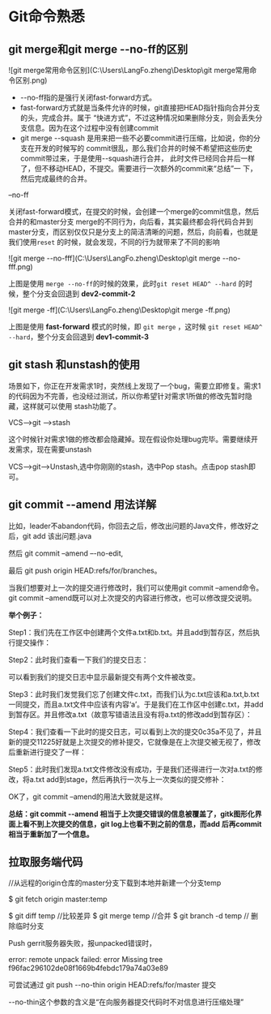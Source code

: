 # Git命令熟悉

## git merge和git merge --no-ff的区别

![git merge常用命令区别](C:\Users\LangFo.zheng\Desktop\git merge常用命令区别.png)

- --no-ff指的是强行关闭fast-forward方式。
- fast-forward方式就是当条件允许的时候，git直接把HEAD指针指向合并分支的头，完成合并。属于 “快进方式”，不过这种情况如果删除分支，则会丢失分支信息。因为在这个过程中没有创建commit 
-  git merge --squash 是用来把一些不必要commit进行压缩，比如说，你的分支在开发的时候写的 commit很乱，那么我们合并的时候不希望把这些历史commit带过来，于是使用--squash进行合并， 此时文件已经同合并后一样了，但不移动HEAD，不提交。需要进行一次额外的commit来“总结”一 下，然后完成最终的合并。

–no-ff

关闭fast-forward模式，在提交的时候，会创建一个merge的commit信息，然后合并的和master分支
 merge的不同行为，向后看，其实最终都会将代码合并到master分支，而区别仅仅只是分支上的简洁清晰的问题，然后，向前看，也就是我们使用`reset` 的时候，就会发现，不同的行为就带来了不同的影响

![git merge --no-fff](C:\Users\LangFo.zheng\Desktop\git merge --no-fff.png)

上图是使用 `merge --no-ff`的时候的效果，此时`git reset HEAD^ --hard` 的时候，整个分支会回退到 **dev2-commit-2**

![git merge -ff](C:\Users\LangFo.zheng\Desktop\git merge -ff.png)

上图是使用 **fast-forward** 模式的时候，即 `git merge` ，这时候 `git reset HEAD^ --hard`，整个分支会回退到 **dev1-commit-3**

## git stash 和unstash的使用

场景如下，你正在开发需求1时，突然线上发现了一个bug，需要立即修复。需求1的代码因为不完善，也没经过测试，所以你希望针对需求1所做的修改先暂时隐藏，这样就可以使用 stash功能了。

VCS-->git -->stash

这个时候针对需求1做的修改都会隐藏掉。现在假设你处理bug完毕。需要继续开发需求，现在需要unstash

VCS-->git-->Unstash,选中你刚刚的stash，选中Pop stash。点击pop stash即可。

## git commit --amend 用法详解

比如，leader不abandon代码，你回去之后，修改出问题的Java文件，修改好之后，git add 该出问题.java 

然后 git commit –amend –-no-edit, 

最后 git push origin HEAD:refs/for/branches。

当我们想要对上一次的提交进行修改时，我们可以使用git commit –amend命令。git commit –amend既可以对上次提交的内容进行修改，也可以修改提交说明。

**举个例子：**

Step1：我们先在工作区中创建两个文件a.txt和b.txt。并且add到暂存区，然后执行提交操作：

Step2：此时我们查看一下我们的提交日志：

可以看到我们的提交日志中显示最新提交有两个文件被改变。

Step3：此时我们发觉我们忘了创建文件c.txt，而我们认为c.txt应该和a.txt,b.txt一同提交，而且a.txt文件中应该有内容‘a’。于是我们在工作区中创建c.txt，并add到暂存区。并且修改a.txt（故意写错语法且没有将a.txt的修改add到暂存区）：

Step4：我们查看一下此时的提交日志，可以看到上次的提交0c35a不见了，并且新的提交11225好就是上次提交的修补提交，它就像是在上次提交被无视了，修改后重新进行提交了一样：

Step5：此时我们发现a.txt文件修改没有成功，于是我们还得进行一次对a.txt的修改，将a.txt add到stage，然后再执行一次与上一次类似的提交修补：

OK了，git commit –amend的用法大致就是这样。

**总结：git commit --amend 相当于上次提交错误的信息被覆盖了，gitk图形化界面上看不到上次提交的信息，git log上也看不到之前的信息，而add 后再commit 相当于重新加了一个信息。**



## 拉取服务端代码

//从远程的origin仓库的master分支下载到本地并新建一个分支temp

$  git fetch origin master:temp 

$ git diff temp //比较差异
$ git merge temp //合并
$ git branch -d temp // 删除临时分支

 

Push gerrit服务器失败，报unpacked错误时，

error: remote unpack failed: error Missing tree f96fac296102de08f1669b4febdc179a74a03e89

可尝试通过 git push --no-thin origin HEAD:refs/for/master 提交

--no-thin这个参数的含义是“在向服务器提交代码时不对信息进行压缩处理”